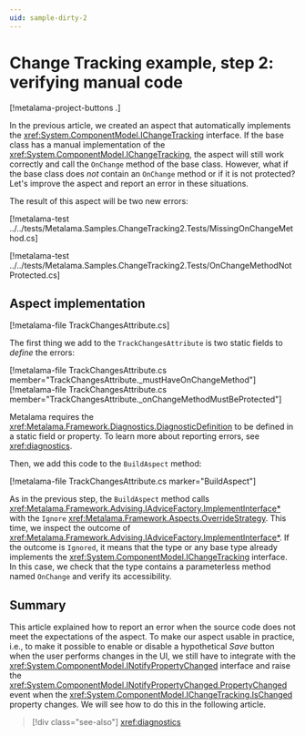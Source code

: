 ```yaml
---
uid: sample-dirty-2
---
```


# Change Tracking example, step 2: verifying manual code

[!metalama-project-buttons .]

In the previous article, we created an aspect that automatically implements
the <xref:System.ComponentModel.IChangeTracking>  interface. If the base class has a manual implementation of
the <xref:System.ComponentModel.IChangeTracking>, the aspect will still work correctly and call the `OnChange` method of
the base class. However, what if the base class does _not_ contain an `OnChange` method or if it is not protected? Let's
improve the aspect and report an error in these situations.

The result of this aspect will be two new errors:

[!metalama-test ../../tests/Metalama.Samples.ChangeTracking2.Tests/MissingOnChangeMethod.cs]

[!metalama-test ../../tests/Metalama.Samples.ChangeTracking2.Tests/OnChangeMethodNotProtected.cs]

## Aspect implementation

[!metalama-file TrackChangesAttribute.cs]

The first thing we add to the `TrackChangesAttribute` is two static fields to _define_ the errors:

[!metalama-file TrackChangesAttribute.cs member="TrackChangesAttribute._mustHaveOnChangeMethod"]
[!metalama-file TrackChangesAttribute.cs member="TrackChangesAttribute._onChangeMethodMustBeProtected"]

Metalama requires the <xref:Metalama.Framework.Diagnostics.DiagnosticDefinition> to be defined in a static field or
property. To learn more about reporting errors, see <xref:diagnostics>.

Then, we add this code to the `BuildAspect` method:

[!metalama-file TrackChangesAttribute.cs marker="BuildAspect"]

As in the previous step, the `BuildAspect` method
calls <xref:Metalama.Framework.Advising.IAdviceFactory.ImplementInterface*> with
the `Ignore` <xref:Metalama.Framework.Aspects.OverrideStrategy>. This time, we inspect the outcome
of <xref:Metalama.Framework.Advising.IAdviceFactory.ImplementInterface*>. If the outcome is `Ignored`, it means that the
type or any base type already implements the <xref:System.ComponentModel.IChangeTracking>  interface. In this case, we
check that the type contains a parameterless method named `OnChange` and verify its accessibility.

## Summary

This article explained how to report an error when the source code does not meet the expectations of the aspect. To make
our aspect usable in practice, i.e., to make it possible to enable or disable a hypothetical _Save_ button when the user
performs changes in the UI, we still have to integrate with the <xref:System.ComponentModel.INotifyPropertyChanged>
interface and raise the <xref:System.ComponentModel.INotifyPropertyChanged.PropertyChanged> event when
the <xref:System.ComponentModel.IChangeTracking.IsChanged> property changes. We will see how to do this in the following
article.

> [!div class="see-also"]
> <xref:diagnostics>

